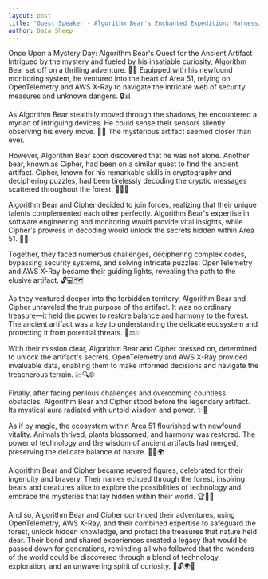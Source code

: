 ```yaml
---
layout: post
title: "Guest Speaker - Algorithm Bear's Enchanted Expedition: Harnessing OpenTelemetry and AWS X-Ray to Uncover Hidden Wonders"
author: Data Sheep
--- 
```


Once Upon a Mystery Day: Algorithm Bear's Quest for the Ancient Artifact Intrigued by the mystery and fueled by his insatiable curiosity, Algorithm Bear set off on a thrilling adventure. 🚀🐻 Equipped with his newfound monitoring system, he ventured into the heart of Area 51, relying on OpenTelemetry and AWS X-Ray to navigate the intricate web of security measures and unknown dangers. 🔒📊

As Algorithm Bear stealthily moved through the shadows, he encountered a myriad of intriguing devices. He could sense their sensors silently observing his every move. 📡👀 The mysterious artifact seemed closer than ever.

However, Algorithm Bear soon discovered that he was not alone. Another bear, known as Cipher, had been on a similar quest to find the ancient artifact. Cipher, known for his remarkable skills in cryptography and deciphering puzzles, had been tirelessly decoding the cryptic messages scattered throughout the forest. 🐻🔑🧩

Algorithm Bear and Cipher decided to join forces, realizing that their unique talents complemented each other perfectly. Algorithm Bear's expertise in software engineering and monitoring would provide vital insights, while Cipher's prowess in decoding would unlock the secrets hidden within Area 51. 🤝💡

Together, they faced numerous challenges, deciphering complex codes, bypassing security systems, and solving intricate puzzles. OpenTelemetry and AWS X-Ray became their guiding lights, revealing the path to the elusive artifact. 🔓💻🗺️

As they ventured deeper into the forbidden territory, Algorithm Bear and Cipher unraveled the true purpose of the artifact. It was no ordinary treasure—it held the power to restore balance and harmony to the forest. The ancient artifact was a key to understanding the delicate ecosystem and protecting it from potential threats. 🌿⚖️✨

With their mission clear, Algorithm Bear and Cipher pressed on, determined to unlock the artifact's secrets. OpenTelemetry and AWS X-Ray provided invaluable data, enabling them to make informed decisions and navigate the treacherous terrain. 📈🔍🌐

Finally, after facing perilous challenges and overcoming countless obstacles, Algorithm Bear and Cipher stood before the legendary artifact. Its mystical aura radiated with untold wisdom and power. ✨🔮

As if by magic, the ecosystem within Area 51 flourished with newfound vitality. Animals thrived, plants blossomed, and harmony was restored. The power of technology and the wisdom of ancient artifacts had merged, preserving the delicate balance of nature. 🌱🌺🌍

Algorithm Bear and Cipher became revered figures, celebrated for their ingenuity and bravery. Their names echoed through the forest, inspiring bears and creatures alike to explore the possibilities of technology and embrace the mysteries that lay hidden within their world. 🏆🌳🌟

And so, Algorithm Bear and Cipher continued their adventures, using OpenTelemetry, AWS X-Ray, and their combined expertise to safeguard the forest, unlock hidden knowledge, and protect the treasures that nature held dear. Their bond and shared experiences created a legacy that would be passed down for generations, reminding all who followed that the wonders of the world could be discovered through a blend of technology, exploration, and an unwavering spirit of curiosity. 🚀🔓🌍🧩

